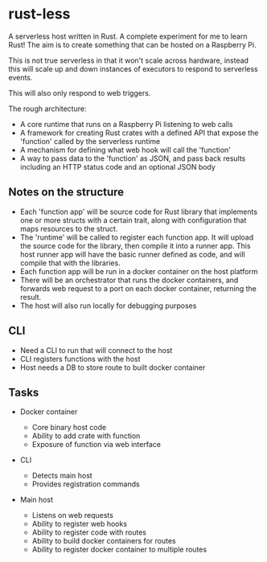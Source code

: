 # rust-less

A serverless host written in Rust. A complete experiment for me to learn Rust! The aim is to create something that can be hosted on a Raspberry Pi.

This is not true serverless in that it won't scale across hardware, instead this will scale up and down instances of executors to respond to serverless events.

This will also only respond to web triggers.

The rough architecture:

* A core runtime that runs on a Raspberry Pi listening to web calls
* A framework for creating Rust crates with a defined API that expose the 'function' called by the serverless runtime
* A mechanism for defining what web hook will call the 'function'
* A way to pass data to the 'function' as JSON, and pass back results including an HTTP status code and an optional JSON body


## Notes on the structure

* Each 'function app' will be source code for Rust library that implements one or more structs with a certain trait, along with configuration that maps resources to the struct.
* The 'runtime' will be called to register each function app. It will upload the source code for the library, then compile it into a runner app. This host runner app will have the basic runner defined as code, and will compile that with the libraries.
* Each function app will be run in a docker container on the host platform
* There will be an orchestrator that runs the docker containers, and forwards web request to a port on each docker container, returning the result.
* The host will also run locally for debugging purposes

## CLI

* Need a CLI to run that will connect to the host
* CLI registers functions with the host
* Host needs a DB to store route to built docker container

## Tasks

* Docker container
    * Core binary host code
    * Ability to add crate with function
    * Exposure of function via web interface

* CLI
    * Detects main host
    * Provides registration commands

* Main host
    * Listens on web requests
    * Ability to register web hooks
    * Ability to register code with routes
    * Ability to build docker containers for routes
    * Ability to register docker container to multiple routes

